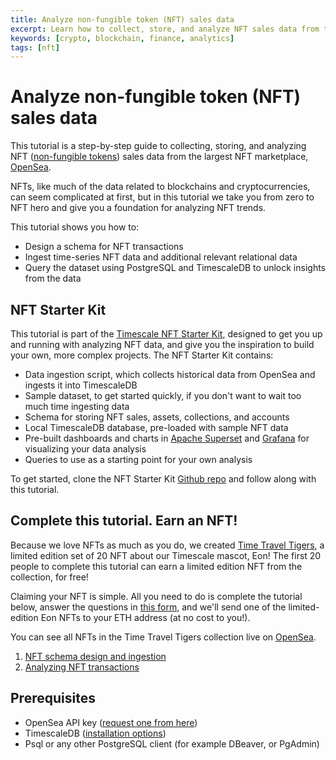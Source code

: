 ```yaml
---
title: Analyze non-fungible token (NFT) sales data
excerpt: Learn how to collect, store, and analyze NFT sales data from the largest NFT marketplace
keywords: [crypto, blockchain, finance, analytics]
tags: [nft]
---
```


# Analyze non-fungible token (NFT) sales data

This tutorial is a step-by-step guide to collecting, storing, and analyzing NFT
([non-fungible tokens][nft-wiki]) sales data from the largest NFT marketplace,
[OpenSea][opensea].

NFTs, like much of the data related to blockchains and cryptocurrencies, can
seem complicated at first, but in this tutorial we take you from zero to NFT hero
and give you a foundation for analyzing NFT trends.

This tutorial shows you how to:
* Design a schema for NFT transactions
* Ingest time-series NFT data and additional relevant relational data
* Query the dataset using PostgreSQL and TimescaleDB to unlock insights from the data

## NFT Starter Kit

This tutorial is part of the [Timescale NFT Starter Kit][starter-kit], designed
to get you up and running with analyzing NFT data, and give you the inspiration
to build your own, more complex projects.
The NFT Starter Kit contains:
* Data ingestion script, which collects historical data from OpenSea and ingests
it into TimescaleDB
* Sample dataset, to get started quickly, if you don't want to wait too much time ingesting data
* Schema for storing NFT sales, assets, collections, and accounts
* Local TimescaleDB database, pre-loaded with sample NFT data
* Pre-built dashboards and charts in [Apache Superset][superset] and [Grafana][grafana]
for visualizing your data analysis
* Queries to use as a starting point for your own analysis

To get started, clone the NFT Starter Kit [Github repo][starter-kit] and follow
along with this tutorial.

## Complete this tutorial. Earn an NFT!
Because we love NFTs as much as you do, we created [Time Travel Tigers][eon-collection],
a limited edition set of 20
NFT about our Timescale mascot, Eon! The first 20 people to complete this tutorial
can earn a limited edition NFT from
the collection, for free!

Claiming your NFT is simple. All you need to do is complete the tutorial below,
answer the questions in [this form][nft-form], and we'll send one of the
limited-edition Eon NFTs to your ETH address (at no cost to you!).

You can see all NFTs in the Time Travel Tigers collection live on [OpenSea][eon-collection].

1. [NFT schema design and ingestion][nft-schema]
1. [Analyzing NFT transactions][nft-analyze]

## Prerequisites
* OpenSea API key ([request one from here][opensea-key])
* TimescaleDB ([installation options][install-ts])
* Psql or any other PostgreSQL client (for example DBeaver, or PgAdmin)

[eon-collection]: https://opensea.io/collection/time-travel-tigers-by-timescale
[grafana]: https://grafana.com
[install-ts]: /install/latest/
[nft-analyze]: /timescaledb/:currentVersion:/tutorials/analyze-nft-data/analyzing-nft-transactions
[nft-form]: https://docs.google.com/forms/d/e/1FAIpQLSdZMzES-vK8K_pJl1n7HWWe5-v6D9A03QV6rys18woGTZr0Yw/viewform?usp=sf_link
[nft-schema]: /timescaledb/:currentVersion:/tutorials/analyze-nft-data/nft-schema-ingestion
[nft-wiki]: https://en.wikipedia.org/wiki/Non-fungible_token
[opensea-key]: https://docs.opensea.io/reference/request-an-api-key
[opensea]: https://opensea.io/
[starter-kit]: https://github.com/timescale/nft-starter-kit
[superset]: https://superset.apache.org
